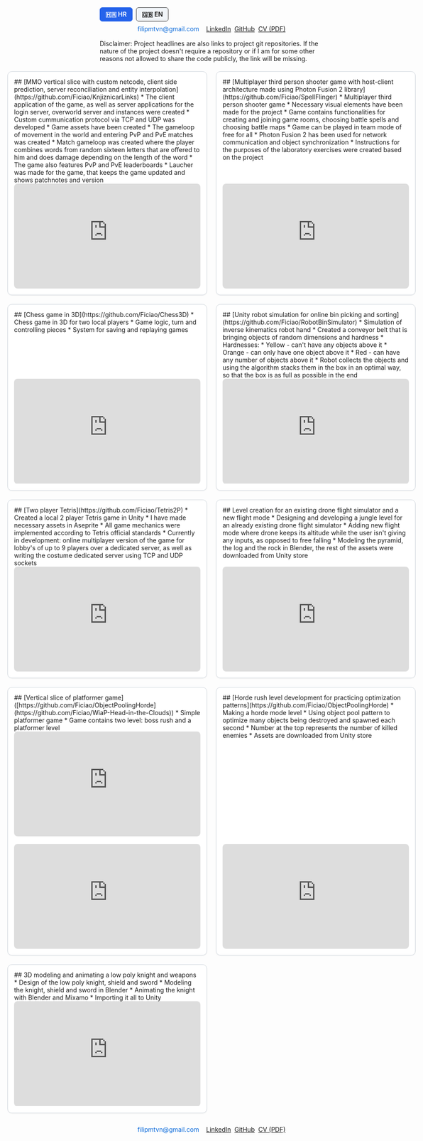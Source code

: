<style>
:root{ --g: 20px; }
  
.fullbleed{
  position: relative;
  left: 50%;
  transform: translateX(-50%);
  wi  width:100%;
  max-width:100%;
  left:auto;
  transform:none;
  box-sizing:border-box;
  padding-inline: var(--g);
}

.projects{
  display:grid;
  grid-template-columns: 1fr;         
  gap: var(--g);
  padding-block: var(--g);
  padding-inline: 0;               
  box-sizing:border-box;
}
  
@media (min-width:700px){
  .fullbleed{
    position:relative;
    left:50%;
    transform:translateX(-50%);
    width:100vw;                     
    max-width:100vw;
    padding-inline: var(--g);
  }
  .projects{
    grid-template-columns: repeat(auto-fit, minmax(300px, 1fr));
    padding-inline: var(--g);
  }
}

@media (min-width:1200px){
  .projects{ grid-template-columns: repeat(3, 1fr); }
}
  
.card{display:flex; flex-direction:column; border:1px solid #d0d7de; border-radius:10px; padding:14px; background:#fff; box-shadow:0 1px 3px rgba(0,0,0,.06); }
  
.card h3 { margin-top: 0; margin-bottom: 0; }

.contact-bar.fullbleed{
  position: relative; left:50%; transform:translateX(-50%);
  width:100vw; box-sizing:border-box; padding:0 var(--g); margin: .5rem 0 1rem;
}
.contact-inner{
  max-width:1280px; margin:0 auto; display:flex; gap:8px; flex-wrap:wrap; justify-content:center;
}
  
.video {
  position: relative; width: 100%;
  aspect-ratio: 16/9; 
  overflow: hidden; border-radius: 8px;
}
  
.card .video{ margin-top:auto; }
  
.video iframe {
  position: absolute; inset: 0; width: 100%; height: 100%; border: 0;
}

.btn{display:inline-block; padding:6px 12px; border:1px solid #333; border-radius:6px; text-decoration:none; background:#f1f5f9; color:#111; font-weight:600;}
.btn:hover{background:#e2e8f0; color:#111;}
.btn:focus{outline:2px solid #60a5fa; outline-offset:2px;}
.btn--primary{background:#2563eb; border-color:#2563eb; color:#fff;}
.btn--primary:hover{background:#e2e8f0; color:#111; border-color:#333;}
.btn-group{display:flex; gap:8px; flex-wrap:wrap;}
.linklike{
  background: none;
  display:inline;          
  margin:0;              
  padding:0;
  border:0;
  background:transparent;
  font:inherit;
  color: #0969da;       
  text-decoration: none;
  vertical-align:baseline;
  line-height:inherit;
  -webkit-appearance:none;
  appearance:none;
  cursor: pointer;
}
  
.linklike:hover{text-decoration: underline;} 
  
.linklike:focus{outline: 2px solid #60a5fa; outline-offset: 2px;}
  
button.linklike{ margin:0 !important; }

.copy-msg{ margin-left:0; }
.copy-msg:not(:empty){ margin-left:8px; }
</style>

<script>
(function(){
  var TEXT_TO_COPY = 'filipmtvn@gmail.com';

  document.addEventListener('click', function(e){
    var el = e.target.closest('.js-copy');
    if(!el) return;
    e.preventDefault();

    if (navigator.clipboard && navigator.clipboard.writeText) {
      navigator.clipboard.writeText(TEXT_TO_COPY);
    } else {
      var ta=document.createElement('textarea');
      ta.value=TEXT_TO_COPY; ta.setAttribute('readonly','');
      ta.style.position='absolute'; ta.style.left='-9999px';
      document.body.appendChild(ta); ta.select();
      try{ document.execCommand('copy'); }catch(e){}
      document.body.removeChild(ta);
    }

    var msg = el.nextElementSibling;
    if (msg && msg.classList.contains('copy-msg')) {
      clearTimeout(el._t);
      msg.textContent = ' Copied to clipboard';
      el._t = setTimeout(function(){ msg.textContent=''; }, 1400);
    }
  });
})();
</script>

<div class="btn-group">
  <a href="index.html" class="btn btn--primary">🇭🇷 HR</a>
  <a href="en.html" class="btn">🇬🇧 EN</a>
</div>
<div id="contact" class="contact-bar fullbleed contact-inner">
<button type="button"
        class="linklike js-copy"
        data-copy="filipmtvn@gmail.com"
        aria-label="Copy email to clipboard">
  filipmtvn@gmail.com
</button>
<span class="copy-msg" aria-live="polite"></span>
    <a href="https://www.linkedin.com/in/filip-matanovi%C4%87-43503b235/" target="_blank" rel="noopener">LinkedIn</a>
    <a href="https://github.com/Ficiao" target="_blank" rel="noopener">GitHub</a>
    <a href="cv_fm.pdf" target="_blank" rel="noopener">CV (PDF)</a>
</div>
Disclaimer: Project headlines are also links to project git repositories. If the nature of the project doesn't require a repository or if I am for some other reasons not allowed to share the code publicly, the link will be missing.

<div class="projects fullbleed">

  <div class="card" markdown="1">
## [MMO vertical slice with custom netcode, client side prediction, server reconciliation and entity interpolation](https://github.com/Ficiao/KnjiznicarLinks)
* The client application of the game, as well as server applications for the login server, overworld server and instances were created
* Custom cummunication protocol via TCP and UDP was developed
* Game assets have been created
* The gameloop of movement in the world and entering PvP and PvE matches was created
* Match gameloop was created where the player combines words from random sixteen letters that are offered to him and does damage depending on the length of the word
* The game also features PvP and PvE leaderboards
* Laucher was made for the game, that keeps the game updated and shows patchnotes and version

<div class="video">
<iframe width="560" height="315" src="https://www.youtube.com/embed/tTIj7t3eByw" title="YouTube video player" frameborder="0" allow="accelerometer; autoplay; clipboard-write; encrypted-media; gyroscope; picture-in-picture; web-share" allowfullscreen></iframe>
</div>
</div>

  <div class="card" markdown="1">
## [Multiplayer third person shooter game with host-client architecture made using Photon Fusion 2 library](https://github.com/Ficiao/SpellFlinger)
* Multiplayer third person shooter game
* Necessary visual elements have been made for the project
* Game contains functionalities for creating and joining game rooms, choosing battle spells and choosing battle maps
* Game can be played in team mode of free for all
* Photon Fusion 2 has been used for network communication and object synchronization
* Instructions for the purposes of the laboratory exercises were created based on the project

<div class="video">
<iframe width="560" height="315" src="https://www.youtube.com/embed/8XTLASs7C0c" title="YouTube video player" frameborder="0" allow="accelerometer; autoplay; clipboard-write; encrypted-media; gyroscope; picture-in-picture; web-share" allowfullscreen></iframe>
</div>
</div>

  <div class="card" markdown="1">
## [Chess game in 3D](https://github.com/Ficiao/Chess3D)
* Chess game in 3D for two local players
* Game logic, turn and controlling pieces
* System for saving and replaying games

<div class="video">
<iframe width="560" height="315" src="https://www.youtube.com/embed/79TN8W0w-HU" title="YouTube video player" frameborder="0" allow="accelerometer; autoplay; clipboard-write; encrypted-media; gyroscope; picture-in-picture; web-share" allowfullscreen></iframe>
</div>
</div>

  <div class="card" markdown="1">
## [Unity robot simulation for online bin picking and sorting](https://github.com/Ficiao/RobotBinSimulator)
* Simulation of inverse kinematics robot hand
* Created a conveyor belt that is bringing objects of random dimensions and hardness
* Hardnesses:
* Yellow - can't have any objects above it
* Orange - can only have one object above it
* Red -  can have any number of objects above it
* Robot collects the objects and using the algorithm stacks them in the box in an optimal way, so that the box is as full as possible in the end

<div class="video">
<iframe width="560" height="315" src="https://www.youtube.com/embed/l7qf6b1iuos" title="YouTube video player" frameborder="0" allow="accelerometer; autoplay; clipboard-write; encrypted-media; gyroscope; picture-in-picture" allowfullscreen></iframe>
</div>
</div>

  <div class="card" markdown="1">
## [Two player Tetris](https://github.com/Ficiao/Tetris2P)
* Created a local 2 player Tetris game in Unity
* I have made necessary assets in Aseprite
* All game mechanics were implemented according to Tetris official standards
* Currently in development: online multiplayer version of the game for lobby's of up to 9 players over a dedicated server, as well as writing the costume dedicated server using TCP and UDP sockets

<div class="video">
<iframe width="560" height="315" src="https://www.youtube.com/embed/xVry_iacmUs" title="YouTube video player" frameborder="0" allow="accelerometer; autoplay; clipboard-write; encrypted-media; gyroscope; picture-in-picture" allowfullscreen></iframe>
</div>
</div>

  <div class="card" markdown="1">
## Level creation for an existing drone flight simulator and a new flight mode
* Designing and developing a jungle level for an already existing drone flight simulator
* Adding new flight mode where drone keeps its altitude while the user isn't giving any inputs, as opposed to free falling
* Modeling the pyramid, the log and the rock in Blender, the rest of the assets were downloaded from Unity store

<div class="video">
<iframe width="560" height="315" src="https://www.youtube.com/embed/pRxmcFNseNo" title="YouTube video player" frameborder="0" allow="accelerometer; autoplay; clipboard-write; encrypted-media; gyroscope; picture-in-picture" allowfullscreen></iframe>
</div>
</div>

  <div class="card" markdown="1">
## [Vertical slice of platformer game]([https://github.com/Ficiao/ObjectPoolingHorde](https://github.com/Ficiao/WiaP-Head-in-the-Clouds))
* Simple platformer game
* Game contains two level: boss rush and a platformer level

<div class="video">
<iframe width="560" height="315" src="https://www.youtube.com/embed/xnxrvbYkP3I?si=U9d1jjG1ETDVBLlB" title="YouTube video player" frameborder="0" allow="accelerometer; autoplay; clipboard-write; encrypted-media; gyroscope; picture-in-picture" allowfullscreen></iframe>
</div>
<br>
<div class="video">
<iframe width="560" height="315" src="https://www.youtube.com/embed/ol4w9KW0r_0?si=_Z-_JXD6RVpH9J73" title="YouTube video player" frameborder="0" allow="accelerometer; autoplay; clipboard-write; encrypted-media; gyroscope; picture-in-picture" allowfullscreen></iframe>
</div>
</div>

  <div class="card" markdown="1">
## [Horde rush level development for practicing optimization patterns](https://github.com/Ficiao/ObjectPoolingHorde)
* Making a horde mode level
* Using object pool pattern to optimize many objects being destroyed and spawned each second
* Number at the top represents the number of killed enemies
* Assets are downloaded from Unity store

<div class="video">
<iframe width="560" height="315" src="https://www.youtube.com/embed/R1tz9gZrJkA" title="YouTube video player" frameborder="0" allow="accelerometer; autoplay; clipboard-write; encrypted-media; gyroscope; picture-in-picture" allowfullscreen></iframe>
</div>
</div>

  <div class="card" markdown="1">
## 3D modeling and animating a low poly knight and weapons
* Design of the low poly knight, shield and sword 
* Modeling the knight, shield and sword in Blender
* Animating the knight with Blender and Mixamo
* Importing it all to Unity 

<div class="video">
<iframe width="560" height="315" src="https://www.youtube.com/embed/XrVs29Q25zU" title="YouTube video player" frameborder="0" allow="accelerometer; autoplay; clipboard-write; encrypted-media; gyroscope; picture-in-picture" allowfullscreen></iframe>
</div>
</div>
</div>

<div id="contact" class="contact-bar fullbleed contact-inner">
<button type="button"
        class="linklike js-copy"
        data-copy="filipmtvn@gmail.com"
        aria-label="Copy email to clipboard">
  filipmtvn@gmail.com
</button>
<span class="copy-msg" aria-live="polite"></span>
    <a href="https://www.linkedin.com/in/filip-matanovi%C4%87-43503b235/" target="_blank" rel="noopener">LinkedIn</a>
    <a href="https://github.com/Ficiao" target="_blank" rel="noopener">GitHub</a>
    <a href="cv_fm.pdf" target="_blank" rel="noopener">CV (PDF)</a>
</div>

